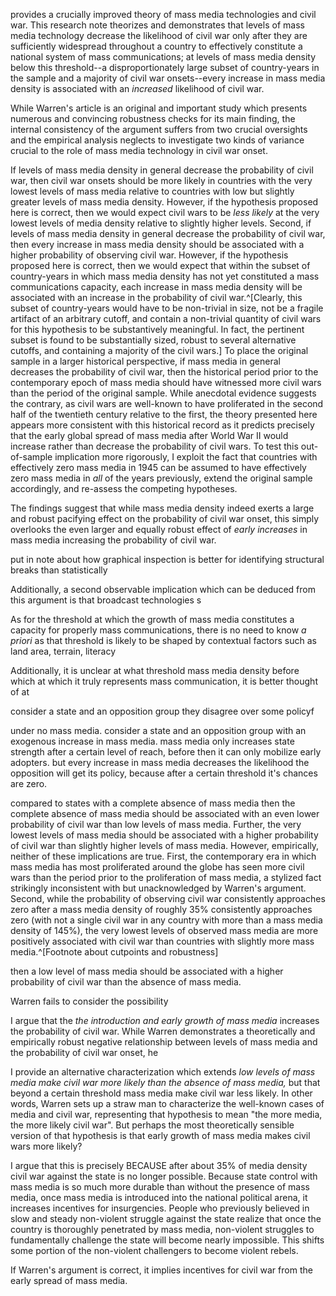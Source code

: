  provides a crucially improved theory of mass media technologies and civil war. This research note theorizes and demonstrates that levels of mass media technology decrease the likelihood of civil war only after they are sufficiently widespread throughout a country to effectively constitute a national system of mass communications; at levels of mass media density below this threshold--a disproportionately large subset of country-years in the sample and a majority of civil war onsets--every increase in mass media density is associated with an *increased* likelihood of civil war.


 While Warren's article is an original and important study which presents numerous and convincing robustness checks for its main finding, the internal consistency of the argument suffers from two crucial oversights and the empirical analysis neglects to investigate two kinds of variance crucial to the role of mass media technology in civil war onset.

If levels of mass media density in general decrease the probability of civil war, then civil war onsets should be more likely in countries with the very lowest levels of mass media relative to countries with low but slightly greater levels of mass media density. However, if the hypothesis proposed here is correct, then we would expect civil wars to be *less likely* at the very lowest levels of media density relative to slightly higher levels. Second, if levels of mass media density in general decrease the probability of civil war, then every increase in mass media density should be associated with a higher probability of observing civil war. However, if the hypothesis proposed here is correct, then we would expect that within the subset of country-years in which mass media density has not yet constituted a mass communications capacity, each increase in mass media density will be associated with an increase in the probability of civil war.^[Clearly, this subset of country-years would have to be non-trivial in size, not be a fragile artifact of an arbitrary cutoff, and contain a non-trivial quantity of civil wars for this hypothesis to be substantively meaningful. In fact, the pertinent subset is found to be substantially sized, robust to several alternative cutoffs, and containing a majority of the civil wars.] To place the original sample in a larger historical perspective, if mass media in general decreases the probability of civil war, then the historical period prior to the contemporary epoch of mass media should have witnessed more civil wars than the period of the original sample. While anecdotal evidence suggests the contrary, as civil wars are well-known to have proliferated in the second half of the twentieth century relative to the first, the theory presented here appears more consistent with this historical record as it predicts precisely that the early global spread of mass media after World War II would increase rather than decrease the probability of civil wars. To test this out-of-sample implication more rigorously, I exploit the fact that countries with effectively zero mass media in 1945 can be assumed to have effectively zero mass media in *all* of the years previously, extend the original sample accordingly, and re-assess the competing hypotheses.

The findings suggest that while mass media density indeed exerts a large and robust pacifying effect on the probability of civil war onset, this simply overlooks the even larger and equally robust effect of *early increases* in mass media increasing the probability of civil war.


put in note about how graphical inspection is better for identifying structural breaks than statistically


Additionally, a second observable implication which can be deduced from this argument is that broadcast technologies s

As for the threshold at which the growth of mass media constitutes a capacity for properly mass communications, there is no need to know *a priori* as that threshold is likely to be shaped by contextual factors such as land area, terrain, literacy

Additionally, it is unclear at what threshold mass media density before which at which it truly represents mass communication, it is better thought of at

consider a state and an opposition group
they disagree over some policyf

under no mass media.
consider a state and an opposition group with an exogenous increase in mass media.
mass media only increases state strength after a certain level of reach, before then it can only mobilize early adopters.
but every increase in mass media decreases the likelihood the opposition will get its policy, because after a certain threshold it's chances are zero.


compared to states with a complete absence of mass media 
then the complete absence of mass media should be associated with an even lower probability of civil war than low levels of mass media. Further, the very lowest levels of mass media should be associated with a higher probability of civil war than slightly higher levels of mass media. However, empirically, neither of these implications are true. First, the contemporary era in which mass media has most proliferated around the globe has seen more civil wars than the period prior to the proliferation of mass media, a stylized fact strikingly inconsistent with but unacknowledged by Warren's argument. Second, while the probability of observing civil war consistently approaches zero after a mass media density of roughly 35% consistently approaches zero (with not a single civil war in any country with more than a mass media density of 145%), the very lowest levels of observed mass media are more positively associated with civil war than countries with slightly more mass media.^[Footnote about cutpoints and robustness]

then a low level of mass media should be associated with a higher probability of civil war than the absence of mass media.

Warren fails to consider the possibility 

I argue that the *the introduction and early growth of mass media* increases the probability of civil war. While Warren demonstrates a theoretically and empirically robust negative relationship between levels of mass media and the probability of civil war onset, he 

I provide an alternative characterization which extends    *low levels of mass media make civil war more likely than the absence of mass media,* but that beyond a certain threshold mass media make civil war less likely. In other words, Warren sets up a straw man to characterize the well-known cases of media and civil war, representing that hypothesis to mean "the more media, the more likely civil war". But perhaps the most theoretically sensible version of that hypothesis is that early growth of mass media makes civil wars more likely?

I argue that this is precisely BECAUSE after about 35% of media density civil war against the state is no longer possible. Because state control with mass media is so much more durable than without the presence of mass media, once mass media is introduced into the national political arena, it increases incentives for insurgencies. People who previously believed in slow and steady
non-violent struggle against the state realize that once the country is thoroughly penetrated by mass media, non-violent struggles to fundamentally challenge the state will become nearly impossible. This shifts some portion of the non-violent challengers to become violent rebels.

If Warren's argument is correct, it implies incentives for civil war from the early spread of mass media.
